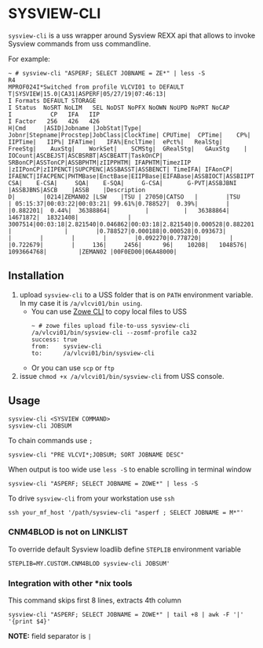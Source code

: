# SYSVIEW-CLI

`sysview-cli` is a uss wrapper around Sysview REXX api that allows to invoke Sysview commands from uss commandline.

For example:
```
~ # sysview-cli "ASPERF; SELECT JOBNAME = ZE*" | less -S
R4
MPROF024I*Switched from profile VLCVI01 to DEFAULT
T|SYSVIEW|15.0|CA31|ASPERF|05/27/19|07:46:13|
I Formats DEFAULT STORAGE
I Status  NoSRT NoLIM   SEL NoDST NoPFX NoOWN NoUPD NoPRT NoCAP
I           CP   IFA   IIP
I Factor   256   426   426
H|Cmd     |ASID|Jobname |JobStat|Type| Jobnr|Stepname|Procstep|JobClass|ClockTime| CPUTime|  CPTime|    CP%| IIPTime|   IIP%| IFATime|   IFA%|EnclTime|  ePct%|   RealStg|   FreeStg|    AuxStg|    WorkSet|    SCMStg|  GRealStg|   GAuxStg    |   IOCount|ASCBEJST|ASCBSRBT|ASCBEATT|TaskOnCP| SRBonCP|ASSTonCP|ASSBPHTM|zIIPPHTM| IFAPHTM|TimezIIP       |zIIPonCP|zIIPENCT|SUPCPENC|ASSBASST|ASSBENCT| TimeIFA| IFAonCP| IFAENCT|IFACPENC|PHTMBase|EnctBase|EIIPBase|EIFABase|ASSBIOCT|ASSBIIPT|zAAPzIIP|     CSA|    E-CSA|     SQA|    E-SQA|     G-CSA|       G-PVT|ASSBJBNI |ASSBJBNS|ASCB    |ASSB    |Description
D|        |0214|ZEMAN02 |LSW    |TSU | 27050|CATSO   |        |TSU     | 05:15:37|00:03:22|00:03:21| 99.61%|0.788527|  0.39%|        |       |0.882201|  0.44%|  36388864|          |          |   36388864|  14671872|  18321408|              |   3007514|00:03:18|2.821540|0.046862|00:03:18|2.821540|0.000528|0.882201|0.788527|        |               |        |0.788527|0.000188|0.000528|0.093673|        |        |        |        |        |0.092270|0.778720|        |        |0.722679|        |     136|     2456|      96|    10208|   1048576|  1093664768|         |ZEMAN02 |00F0ED00|06A48000|
```
## Installation
 1) upload `sysview-cli` to a USS folder that is on `PATH` environment variable. In my case it is `/a/vlcvi01/bin using`. 
    *  You can use [Zowe CLI](https://zowe.github.io/docs-site/latest/user-guide/cli-usingcli.html) to copy local files to USS
        ```
        ~ # zowe files upload file-to-uss sysview-cli /a/vlcvi01/bin/sysview-cli --zosmf-profile ca32
        success: true        
        from:    sysview-cli
        to:      /a/vlcvi01/bin/sysview-cli
        ```
    * Or you can use `scp` or `ftp` 
 2) issue  `chmod +x /a/vlcvi01/bin/sysview-cli` from USS console.
## Usage
```
sysview-cli <SYSVIEW COMMAND>
sysview-cli JOBSUM
```

To chain commands use `;`
```
sysview-cli "PRE VLCVI*;JOBSUM; SORT JOBNAME DESC"
```

When output is too wide use `less -S` to enable scrolling in terminal window
```
sysview-cli "ASPERF; SELECT JOBNAME = ZOWE*" | less -S
```

To drive `sysview-cli` from your workstation use `ssh`
```
ssh your_mf_host '/path/sysview-cli "asperf ; SELECT JOBNAME = M*"'
```

### CNM4BLOD is not on LINKLIST
To override default Sysview loadlib define `STEPLIB` environment variable
```
STEPLIB=MY.CUSTOM.CNM4BLOD sysview-cli JOBSUM'
```

### Integration with other *nix tools
This command skips first 8 lines, extracts 4th column
``` 
sysview-cli "ASPERF; SELECT JOBNAME = ZOWE*" | tail +8 | awk -F '|' '{print $4}'
```
**NOTE:** field separator is `|`
